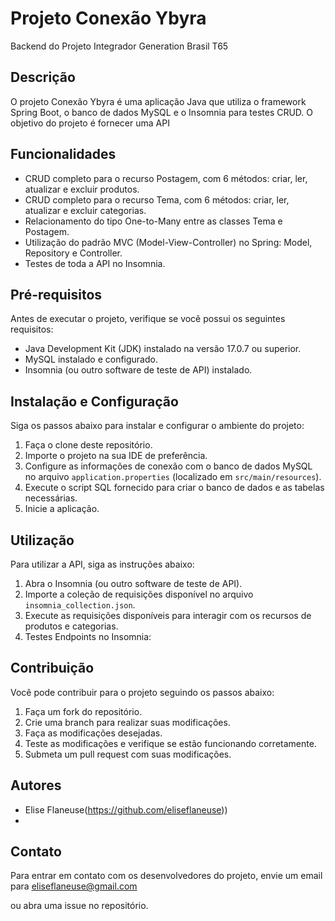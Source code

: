 # Projeto Conexão Ybyra 
Backend do Projeto Integrador Generation Brasil T65

## Descrição
O projeto Conexão Ybyra é uma aplicação Java que utiliza o framework Spring Boot, o banco de dados MySQL e o Insomnia para testes CRUD. 
O objetivo do projeto é fornecer uma API 

## Funcionalidades
- CRUD completo para o recurso Postagem, com 6 métodos: criar, ler, atualizar e excluir produtos.
- CRUD completo para o recurso Tema, com 6 métodos: criar, ler, atualizar e excluir categorias.
- Relacionamento do tipo One-to-Many entre as classes Tema e Postagem.
- Utilização do padrão MVC (Model-View-Controller) no Spring: Model, Repository e Controller.
- Testes de toda a API no Insomnia.

## Pré-requisitos
Antes de executar o projeto, verifique se você possui os seguintes requisitos:
- Java Development Kit (JDK) instalado na versão 17.0.7 ou superior.
- MySQL instalado e configurado.
- Insomnia (ou outro software de teste de API) instalado.

## Instalação e Configuração
Siga os passos abaixo para instalar e configurar o ambiente do projeto:

1. Faça o clone deste repositório.
2. Importe o projeto na sua IDE de preferência.
3. Configure as informações de conexão com o banco de dados MySQL no arquivo `application.properties` (localizado em `src/main/resources`).
4. Execute o script SQL fornecido para criar o banco de dados e as tabelas necessárias.
5. Inicie a aplicação.

## Utilização
Para utilizar a API, siga as instruções abaixo:

1. Abra o Insomnia (ou outro software de teste de API).
2. Importe a coleção de requisições disponível no arquivo `insomnia_collection.json`.
3. Execute as requisições disponíveis para interagir com os recursos de produtos e categorias.
4. Testes Endpoints no Insomnia:

## Contribuição
Você pode contribuir para o projeto seguindo os passos abaixo:

1. Faça um fork do repositório.
2. Crie uma branch para realizar suas modificações.
3. Faça as modificações desejadas.
4. Teste as modificações e verifique se estão funcionando corretamente.
5. Submeta um pull request com suas modificações.

## Autores

- Elise Flaneuse(https://github.com/eliseflaneuse))
- 

## Contato
Para entrar em contato com os desenvolvedores do projeto, envie um email para [eliseflaneuse@gmail.com](mailto:eliseflaneuse@gmail.com)





ou abra uma issue no repositório.
